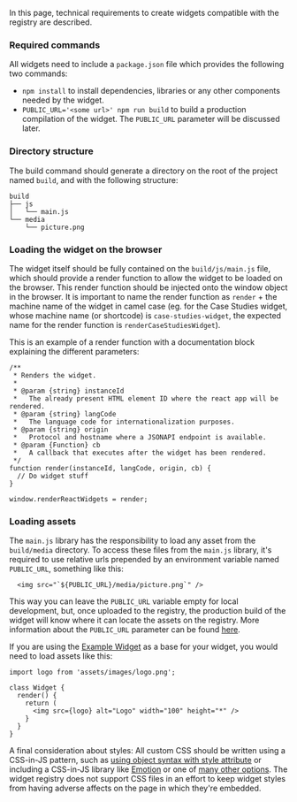 In this page, technical requirements to create widgets compatible with the registry are described.

### Required commands

All widgets need to include a `package.json` file which provides the following two commands:

- `npm install` to install dependencies, libraries or any other components needed by the widget.
- `PUBLIC_URL='<some url>' npm run build` to build a production compilation of the widget. The `PUBLIC_URL` parameter will be discussed later.

### Directory structure

The build command should generate a directory on the root of the project named `build`, and with the following structure:

```
build
├── js
│   └── main.js
└── media
    └── picture.png
```

### Loading the widget on the browser

The widget itself should be fully contained on the `build/js/main.js` file, which should provide a render function to allow the widget to be loaded on the browser. This render function should be injected onto the window object in the browser. It is important to name the render function as `render` + the machine name of the widget in camel case (eg. for the Case Studies widget, whose machine name (or shortcode) is `case-studies-widget`, the expected name for the render function is `renderCaseStudiesWidget`).

This is an example of a render function with a documentation block explaining the different parameters:

```
/**
 * Renders the widget.
 *
 * @param {string} instanceId
 *   The already present HTML element ID where the react app will be rendered.
 * @param {string} langCode
 *   The language code for internationalization purposes.
 * @param {string} origin
 *   Protocol and hostname where a JSONAPI endpoint is available.
 * @param {Function} cb
 *   A callback that executes after the widget has been rendered.
 */
function render(instanceId, langCode, origin, cb) {
  // Do widget stuff
}

window.renderReactWidgets = render;
```

### Loading assets

The `main.js` library has the responsibility to load any asset from the `build/media` directory. To access these files from the `main.js` library, it's required to use relative urls prepended by an environment variable named `PUBLIC_URL`, something like this:

```
  <img src="`${PUBLIC_URL}/media/picture.png`" />
```

This way you can leave the `PUBLIC_URL` variable empty for local development, but, once uploaded to the registry, the production build of the widget will know where it can locate the assets on the registry. More information about the `PUBLIC_URL` parameter can be found [here](https://github.com/js-widgets/widget-registry-boilerplate/wiki/Deployment-process#the-widget-building-process).

If you are using the [Example Widget](https://github.com/js-widgets/react-widgets) as a base for your widget, you would need to load assets like this:

```
import logo from 'assets/images/logo.png';

class Widget {
  render() {
    return (
      <img src={logo} alt="Logo" width="100" height="*" />
    }
  }
}
```

A final consideration about styles: All custom CSS should be written using a CSS-in-JS pattern, such as [using object syntax with style attribute](https://reactjs.org/docs/dom-elements.html#style) or including a CSS-in-JS library like [Emotion](https://emotion.sh/docs/introduction) or one of [many other options](https://blog.bitsrc.io/9-css-in-js-libraries-you-should-know-in-2018-25afb4025b9b). The widget registry does not support CSS files in an effort to keep widget styles from having adverse affects on the page in which they're embedded.
